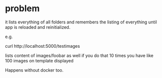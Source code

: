 # problem

it lists everything of all folders and remembers the listing of everything until app is reloaded and reinitialized.

e.g.

curl http://localhost:5000/testimages

lists content of images/foobar as well if you do that 10 times you have like 100 images on template displayed


Happens without docker too. 
